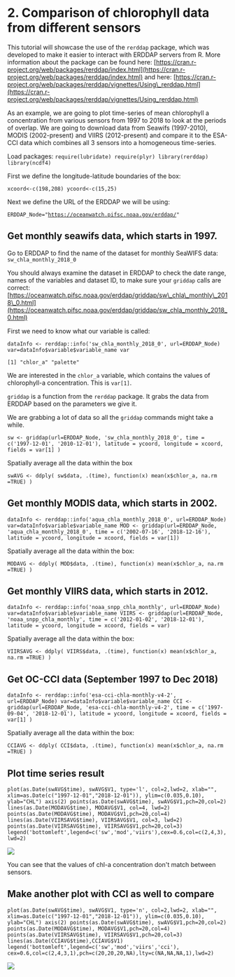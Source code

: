 # 2. Comparison of chlorophyll data from different sensors

This tutorial will showcase the use of the `rerddap` package, which was developed to make it easier to interact with ERDDAP servers from R. More information about the package can be found here: [https://cran.r-project.org/web/packages/rerddap/index.html](https://cran.r-project.org/web/packages/rerddap/index.html) and here: [https://cran.r-project.org/web/packages/rerddap/vignettes/Using\_rerddap.html](https://cran.r-project.org/web/packages/rerddap/vignettes/Using_rerddap.html)​

As an example, we are going to plot time-series of mean chlorophyll a concentration from various sensors from 1997 to 2018 to look at the periods of overlap. We are going to download data from Seawifs \(1997-2010\), MODIS \(2002-present\) and VIIRS \(2012-present\) and compare it to the ESA-CCI data which combines all 3 sensors into a homogeneous time-series.

Load packages: `require(lubridate) require(plyr) library(rerddap) library(ncdf4)`

First we define the longitude-latitude boundaries of the box:

`xcoord<-c(198,208) ycoord<-c(15,25)`

Next we define the URL of the ERDDAP we will be using:

`ERDDAP_Node="`[`https://oceanwatch.pifsc.noaa.gov/erddap/`](https://oceanwatch.pifsc.noaa.gov/erddap/)`"`

## **Get monthly seawifs data, which starts in 1997.** <a id="get-monthly-seawifs-data-which-starts-in-1997"></a>

Go to ERDDAP to find the name of the dataset for monthly SeaWIFS data: `sw_chla_monthly_2018_0`

You should always examine the dataset in ERDDAP to check the date range, names of the variables and dataset ID, to make sure your `griddap` calls are correct: [https://oceanwatch.pifsc.noaa.gov/erddap/griddap/sw\_chla\_monthly\_2018\_0.html](https://oceanwatch.pifsc.noaa.gov/erddap/griddap/sw_chla_monthly_2018_0.html)​

First we need to know what our variable is called:

`dataInfo <- rerddap::info('sw_chla_monthly_2018_0', url=ERDDAP_Node) var=dataInfo$variable$variable_name var`

`[1] "chlor_a" "palette"`

We are interested in the `chlor_a` variable, which contains the values of chlorophyll-a concentration. This is `var[1]`.

`griddap` is a function from the `rerddap` package. It grabs the data from ERDDAP based on the parameters we give it.

We are grabbing a lot of data so all the `griddap` commands might take a while.

`sw <- griddap(url=ERDDAP_Node, 'sw_chla_monthly_2018_0', time = c('1997-12-01', '2010-12-01'), latitude = ycoord, longitude = xcoord, fields = var[1] )`

Spatially average all the data within the box

`swAVG <- ddply( sw$data, .(time), function(x) mean(x$chlor_a, na.rm =TRUE) )`

## Get monthly MODIS data, which starts in 2002. <a id="get-monthly-modis-data-which-starts-in-2002"></a>

`dataInfo <- rerddap::info('aqua_chla_monthly_2018_0', url=ERDDAP_Node) var=dataInfo$variable$variable_name MOD <- griddap(url=ERDDAP_Node, 'aqua_chla_monthly_2018_0', time = c('2002-07-16', '2018-12-16'), latitude = ycoord, longitude = xcoord, fields = var[1])`

Spatially average all the data within the box:

`MODAVG <- ddply( MOD$data, .(time), function(x) mean(x$chlor_a, na.rm =TRUE) )`

## Get monthly VIIRS data, which starts in 2012. <a id="get-monthly-viirs-data-which-starts-in-2012"></a>

`dataInfo <- rerddap::info('noaa_snpp_chla_monthly', url=ERDDAP_Node) var=dataInfo$variable$variable_name VIIRS <- griddap(url=ERDDAP_Node, 'noaa_snpp_chla_monthly', time = c('2012-01-02', '2018-12-01'), latitude = ycoord, longitude = xcoord, fields = var)`

Spatially average all the data within the box:

`VIIRSAVG <- ddply( VIIRS$data, .(time), function(x) mean(x$chlor_a, na.rm =TRUE) )`

## Get OC-CCI data \(September 1997 to Dec 2018\) <a id="get-oc-cci-data-september-1997-to-dec-2018"></a>

`dataInfo <- rerddap::info('esa-cci-chla-monthly-v4-2', url=ERDDAP_Node) var=dataInfo$variable$variable_name CCI <- griddap(url=ERDDAP_Node, 'esa-cci-chla-monthly-v4-2', time = c('1997-09-04', '2018-12-01'), latitude = ycoord, longitude = xcoord, fields = var[1] )`

Spatially average all the data within the box:

`CCIAVG <- ddply( CCI$data, .(time), function(x) mean(x$chlor_a, na.rm =TRUE) )`

## Plot time series result <a id="plot-time-series-result"></a>

`plot(as.Date(swAVG$time), swAVG$V1, type='l', col=2,lwd=2, xlab="", xlim=as.Date(c("1997-12-01","2018-12-01")), ylim=c(0.035,0.10), ylab="CHL") axis(2) points(as.Date(swAVG$time), swAVG$V1,pch=20,col=2) lines(as.Date(MODAVG$time), MODAVG$V1, col=4, lwd=2) points(as.Date(MODAVG$time), MODAVG$V1,pch=20,col=4) lines(as.Date(VIIRSAVG$time), VIIRSAVG$V1, col=3, lwd=2) points(as.Date(VIIRSAVG$time), VIIRSAVG$V1,pch=20,col=3) legend('bottomleft',legend=c('sw','mod','viirs'),cex=0.6,col=c(2,4,3),lwd=2)`

![](https://gblobscdn.gitbook.com/assets%2F-LylLNCSXaUER_FiqDSx%2F-MK6Rf0eG1-YzhRZmJke%2F-MK6UiXuTr3pbY_7m06S%2Fimage.png?alt=media&token=853208b8-8e00-4a2e-bc89-67eebf45d0eb)

You can see that the values of chl-a concentration don't match between sensors.

## Make another plot with CCI as well to compare <a id="make-another-plot-with-cci-as-well-to-compare"></a>

`plot(as.Date(swAVG$time), swAVG$V1, type='n', col=2,lwd=2, xlab="", xlim=as.Date(c("1997-12-01","2018-12-01")), ylim=c(0.035,0.10), ylab="CHL") axis(2) points(as.Date(swAVG$time), swAVG$V1,pch=20,col=2) points(as.Date(MODAVG$time), MODAVG$V1,pch=20,col=4) points(as.Date(VIIRSAVG$time), VIIRSAVG$V1,pch=20,col=3) lines(as.Date(CCIAVG$time),CCIAVG$V1) legend('bottomleft',legend=c('sw','mod','viirs','cci'), cex=0.6,col=c(2,4,3,1),pch=c(20,20,20,NA),lty=c(NA,NA,NA,1),lwd=2)`

![](https://gblobscdn.gitbook.com/assets%2F-LylLNCSXaUER_FiqDSx%2F-MK6Rf0eG1-YzhRZmJke%2F-MK6VhpK63FobHGeDrOz%2Fimage.png?alt=media&token=2289bd36-d185-456a-b4c1-65ba8ef0b9c7)

​

